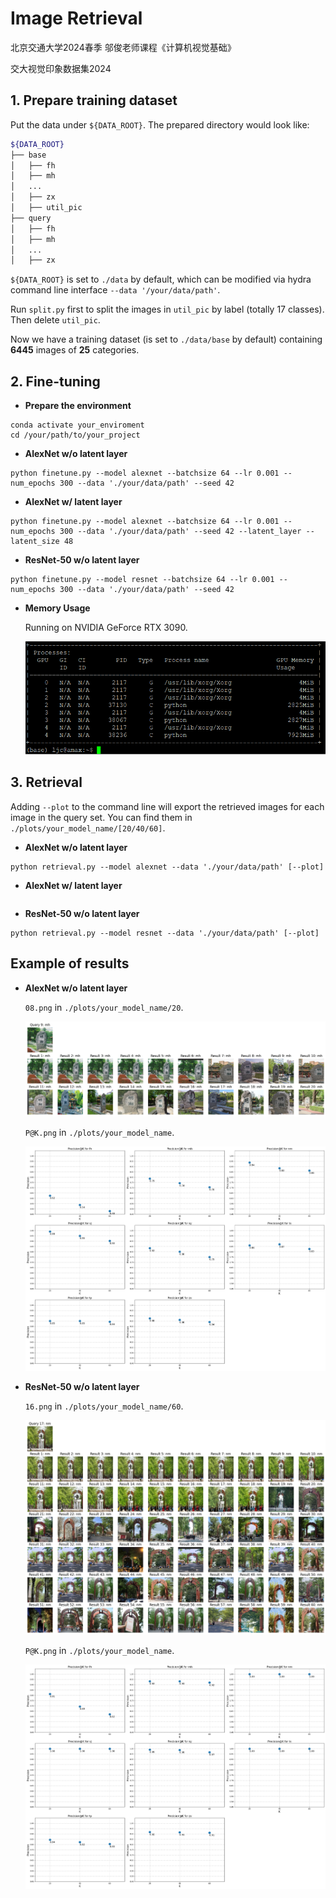 # Image Retrieval

北京交通大学2024春季 邬俊老师课程《计算机视觉基础》

交大视觉印象数据集2024

## 1. Prepare training dataset

Put the data under `${DATA_ROOT}`. The prepared directory would look like:

```bash
${DATA_ROOT}
├── base
│   ├── fh
│   ├── mh
│   ...
│   ├── zx
│   ├── util_pic
├── query
│   ├── fh
│   ├── mh
│   ...
│   ├── zx
```

`${DATA_ROOT}` is set to `./data` by default, which can be modified via hydra command line interface `--data '/your/data/path'`.

Run `split.py` first to split the images in `util_pic` by label (totally 17 classes). Then delete `util_pic`.

Now we have a training dataset (is set to `./data/base` by default) containing **6445** images of **25** categories.

## 2. Fine-tuning

- **Prepare the environment**

```shell
conda activate your_enviroment
cd /your/path/to/your_project
```

- **AlexNet w/o latent layer**

```shell
python finetune.py --model alexnet --batchsize 64 --lr 0.001 --num_epochs 300 --data './your/data/path' --seed 42
```

- **AlexNet w/ latent layer**

```shell
python finetune.py --model alexnet --batchsize 64 --lr 0.001 --num_epochs 300 --data './your/data/path' --seed 42 --latent_layer --latent_size 48
```

- **ResNet-50 w/o latent layer**

```shell
python finetune.py --model resnet --batchsize 64 --lr 0.001 --num_epochs 300 --data './your/data/path' --seed 42
```

- **Memory Usage**

  Running on NVIDIA GeForce RTX 3090.

  <img src="images/image-20240530095653230.png" alt="image-20240530095653230" style="zoom:80%;" />

## 3. Retrieval

Adding `--plot` to the command line will export the retrieved images for each image in the query set. You can find them in `./plots/your_model_name/[20/40/60]`.

- **AlexNet w/o latent layer**

```shell
python retrieval.py --model alexnet --data './your/data/path' [--plot]
```

- **AlexNet w/ latent layer**

```

```

- **ResNet-50 w/o latent layer**

```shell
python retrieval.py --model resnet --data './your/data/path' [--plot]
```

## Example of results

- **AlexNet w/o latent layer**

  `08.png` in `./plots/your_model_name/20`.

  ![08](images/08.png)

  `P@K.png` in `./plots/your_model_name`.

  ![P@K](images/P@K.png)

- **ResNet-50 w/o latent layer**

  `16.png` in `./plots/your_model_name/60`.

  ![16](images/16.png)

  `P@K.png` in `./plots/your_model_name`.

  ![P@K](images/P@K-1717145786556-7.png)
